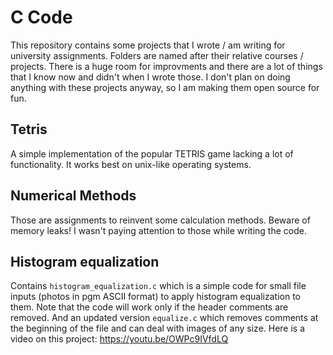 # C Code
This repository contains some projects that I wrote / am writing for university assignments. Folders are named after their relative courses / projects. There is a huge room for improvments and there are a lot of things that I know now and didn't when I wrote those. I don't plan on doing anything with these projects anyway, so I am making them open source for fun.

## Tetris
A simple implementation of the popular TETRIS game lacking a lot of functionality. It works best on unix-like operating systems.

## Numerical Methods
Those are assignments to reinvent some calculation methods. Beware of memory leaks! I wasn't paying attention to those while writing the code.

## Histogram equalization
Contains `histogram_equalization.c` which is a simple code for small file inputs (photos in pgm ASCII format) to apply histogram equalization to them. Note that the code will work only if the header comments are removed. And an updated version `equalize.c` which removes comments at the beginning of the file and can deal with images of any size.
Here is a video on this project: https://youtu.be/OWPc9IVfdLQ
